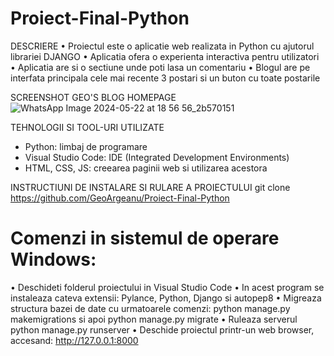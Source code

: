 # Proiect-Final-Python

 DESCRIERE
• Proiectul este o aplicatie web realizata in Python cu ajutorul librariei DJANGO
• Aplicatia ofera o experienta interactiva pentru utilizatori
• Aplicatia are si o sectiune unde poti lasa un comentariu
• Blogul are pe interfata principala cele mai recente 3 postari si un buton cu toate 
postarile

SCREENSHOT GEO'S BLOG HOMEPAGE
![WhatsApp Image 2024-05-22 at 18 56 56_2b570151](https://github.com/GeoArgeanu/Proiect-Final-Python/assets/148890240/3d14e7ae-6383-4294-a746-de6fe1ce430f)

TEHNOLOGII SI TOOL-URI UTILIZATE
- Python: limbaj de programare
- Visual Studio Code: IDE (Integrated Development Environments)
- HTML, CSS, JS: creearea paginii web si utilizarea acestora

INSTRUCTIUNI DE INSTALARE SI RULARE A PROIECTULUI
git clone https://github.com/GeoArgeanu/Proiect-Final-Python
# Comenzi in sistemul de operare Windows:
• Deschideti folderul proiectului in Visual Studio Code
• In acest program se instaleaza cateva extensii: Pylance, Python, Django si autopep8
• Migreaza structura bazei de date cu urmatoarele comenzi:
python manage.py makemigrations si apoi
python manage.py migrate
• Ruleaza serverul python manage.py runserver
• Deschide proiectul printr-un web browser, accesand: http://127.0.0.1:8000

